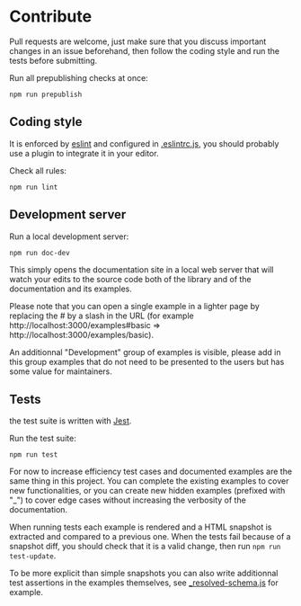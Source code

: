# Contribute

Pull requests are welcome, just make sure that you discuss important changes in an issue beforehand, then follow the coding style and run the tests before submitting.

Run all prepublishing checks at once:

    npm run prepublish

## Coding style

It is enforced by [eslint](https://eslint.org/) and configured in [.eslintrc.js](./.eslintrc.js), you should probably use a plugin to integrate it in your editor.

Check all rules:

    npm run lint

## Development server

Run a local development server:

    npm run doc-dev

This simply opens the documentation site in a local web server that will watch your edits to the source code both of the library and of the documentation and its examples.

Please note that you can open a single example in a lighter page by replacing the # by a slash in the URL (for example http://localhost:3000/examples#basic => http://localhost:3000/examples/basic).

An additionnal "Development" group of examples is visible, please add in this group examples that do not need to be presented to the users but has some value for maintainers.

## Tests

the test suite is written with [Jest](https://jestjs.io/).

Run the test suite:

    npm run test

For now to increase efficiency test cases and documented examples are the same thing in this project. You can complete the existing examples to cover new functionalities, or you can create new hidden examples (prefixed with "\_") to cover edge cases without increasing the verbosity of the documentation.

When running tests each example is rendered and a HTML snapshot is extracted and compared to a previous one. When the tests fail because of a snapshot diff, you should check that it is a valid change, then run `npm run test-update`.

To be more explicit than simple snapshots you can also write additionnal test assertions in the examples themselves, see [_resolved-schema.js](./doc/examples/_resolved-schema.js) for example.

